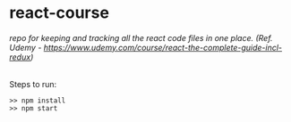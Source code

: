 # react-course

###### repo for keeping and tracking all the react code files in one place. (Ref. Udemy - https://www.udemy.com/course/react-the-complete-guide-incl-redux)

Steps to run:
```
>> npm install
>> npm start
```

